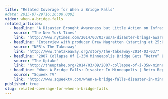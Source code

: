 ```yaml
---
title: "Related Coverage for When a Bridge Falls"
#date: 2015-07-29T16:16:00.000Z
video: when-a-bridge-falls
related_articles:
  - headline: "A Disaster Brought Awareness but Little Action on Infrastructure"
    source: "The New York Times"
    link: "http://www.nytimes.com/2014/03/03/us/a-disaster-brings-awareness-but-little-action-on-infrastructure.html"
  - headline: "Interview with producer Drew Magratten (starting at 25:00)"
    source: "NPR's The Takeaway"
    link: "http://www.thetakeaway.org/story/the-takeaway-2014-03-03/"
  - headline: "2007 Collapse Of I-35W Minneapolis Bridge Gets “Retro” Examination"
    source: "The Uptake"
    link: "http://theuptake.org/2014/03/09/2007-collapse-of-i-35w-minneapolis-bridge-gets-retro-examination/"
  - headline: "When A Bridge Falls: Disaster In Minneapolis | Retro Report | The New York Times"
    source: "Squeek TV"
    link: "http://www.squeektv.com/when-a-bridge-falls-disaster-in-minneapolis-retro-report-the-new-york-times-video_995e84a15.html"
published: true
slug: related-coverage-for-when-a-bridge-falls
---
```


